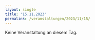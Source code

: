 ```yaml
---
layout: single
title: "15.11.2023"
permalink: /veranstaltungen/2023/11/15/
---
```


Keine Veranstaltung an diesem Tag.
